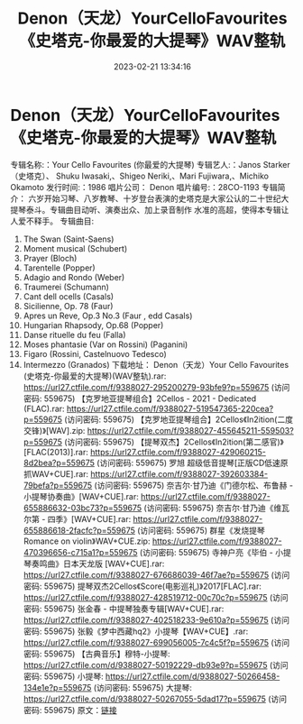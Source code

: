 ﻿---
title: Denon（天龙）YourCelloFavourites《史塔克-你最爱的大提琴》WAV整轨
date: 2023-02-21 13:34:16
categories: 古典音乐、新世纪、纯音雅乐
tags: 纯音雅乐
---
# Denon（天龙）YourCelloFavourites《史塔克-你最爱的大提琴》WAV整轨

专辑名称:：Your Cello Favourites
(你最爱的大提琴)
专辑艺人:：Janos Starker（史塔克）、 Shuku Iwasaki,、Shigeo Neriki,、Mari
Fujiwara,、Michiko Okamoto
发行时间:：1986
唱片公司： Denon
唱片编号:：28CO-1193
专辑简介：
六岁开始习琴、八岁教琴、十岁登台表演的史塔克是大家公认的二十世纪大提琴泰斗。专辑曲目动听、演奏出众、加上录音制作
水准的高超，使得本专辑让人爱不释手。
专辑曲目:
01. The Swan (Saint-Saens)
02. Moment musical (Schubert)
03. Prayer (Bloch)
04. Tarentelle (Popper)
05. Adagio and Rondo (Weber)
06. Traumerei (Schumann)
07. Cant dell ocells (Casals)
08. Sicilienne, Op. 78 (Faur)
09. Apres un Reve, Op.3 No.3 (Faur , edd Casals)
10. Hungarian Rhapsody, Op.68 (Popper)
11. Danse rituelle du feu (Falla)
12. Moses phantasie (Var on Rossini) (Paganini)
13. Figaro (Rossini, Castelnuovo Tedesco)
14. Intermezzo (Granados)
下载地址：
Denon（天龙）Your Cello Favourites (史塔克-你最爱的大提琴)(WAV整轨).rar:
https://url27.ctfile.com/f/9388027-295200279-93bfe9?p=559675
(访问密码: 559675)
【克罗地亚提琴组合】2Cellos - 2021 - Dedicated (FLAC).rar: https://url27.ctfile.com/f/9388027-519547365-220cea?p=559675
(访问密码: 559675)
【克罗地亚提琴组合】2Cellos《In2ition(二度交锋)》[WAV].zip: https://url27.ctfile.com/f/9388027-455645211-559503?p=559675
(访问密码: 559675)
【提琴双杰】2Cellos《In2ition(第二感官)》[FLAC(2013)].rar: https://url27.ctfile.com/f/9388027-429060215-8d2bea?p=559675
(访问密码: 559675)
罗旭 超级低音提琴[正版CD低速原抓WAV+CUE].rar: https://url27.ctfile.com/f/9388027-392603384-79befa?p=559675
(访问密码: 559675)
奈吉尔·甘乃迪《门德尔松、布鲁赫 - 小提琴协奏曲》[WAV+CUE].rar: https://url27.ctfile.com/f/9388027-655886632-03bc73?p=559675
(访问密码: 559675)
奈吉尔·甘乃迪《维瓦尔第 - 四季》[WAV+CUE].rar: https://url27.ctfile.com/f/9388027-655886618-2facfc?p=559675
(访问密码: 559675)
群星《发烧提琴 Romance on violin》WAV+CUE.zip: https://url27.ctfile.com/f/9388027-470396656-c715a1?p=559675
(访问密码: 559675)
寺神户亮《毕伯 - 小提琴奏鸣曲》日本天龙版 [WAV+CUE].rar: https://url27.ctfile.com/f/9388027-676686039-46f7ae?p=559675
(访问密码: 559675)
提琴双杰2Cellos《Score(电影巡礼)》2017[FLAC].rar: https://url27.ctfile.com/f/9388027-428519712-00c70c?p=559675
(访问密码: 559675)
张金春 - 中提琴独奏专辑[WAV+CUE].rar: https://url27.ctfile.com/f/9388027-402518233-9e610a?p=559675
(访问密码: 559675)
张毅《梦中西藏hq2》小提琴【WAV+CUE】.rar: https://url27.ctfile.com/f/9388027-699056005-7c4c5f?p=559675
(访问密码: 559675)
【古典音乐】穆特-小提琴: https://url27.ctfile.com/d/9388027-50192229-db93e9?p=559675
(访问密码: 559675)
小提琴: https://url27.ctfile.com/d/9388027-50266458-134e1e?p=559675
(访问密码: 559675)
大提琴: https://url27.ctfile.com/d/9388027-50267055-5dad17?p=559675
(访问密码: 559675)
原文：[链接](https://blog.sina.com.cn/s/blog_1647c7e76010310v6.html)